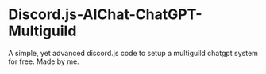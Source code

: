 # Discord.js-AIChat-ChatGPT-Multiguild
A simple, yet advanced discord.js code to setup a multiguild chatgpt system for free. Made by me.
